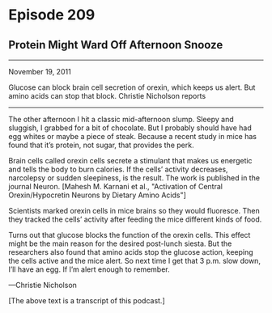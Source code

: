 # Episode 209

## Protein Might Ward Off Afternoon Snooze

---

November 19, 2011

Glucose can block brain cell secretion of orexin, which keeps us alert. But amino acids can stop that block. Christie Nicholson reports

---

The other afternoon I hit a classic mid-afternoon slump. Sleepy and sluggish, I grabbed for a bit of chocolate. But I probably should have had egg whites or maybe a piece of steak. Because a recent study in mice has found that it’s protein, not sugar, that provides the perk.

Brain cells called orexin cells secrete a stimulant that makes us energetic and tells the body to burn calories. If the cells’ activity decreases, narcolepsy or sudden sleepiness, is the result. The work is published in the journal Neuron. [Mahesh M. Karnani et al., "Activation of Central Orexin/Hypocretin Neurons by Dietary Amino Acids"]

Scientists marked orexin cells in mice brains so they would fluoresce. Then they tracked the cells’ activity after feeding the mice different kinds of food.

Turns out that glucose blocks the function of the orexin cells. This effect might be the main reason for the desired post-lunch siesta. But the researchers also found that amino acids stop the glucose action, keeping the cells active and the mice alert. So next time I get that 3 p.m. slow down, I’ll have an egg. If I’m alert enough to remember.

—Christie Nicholson

[The above text is a transcript of this podcast.]

